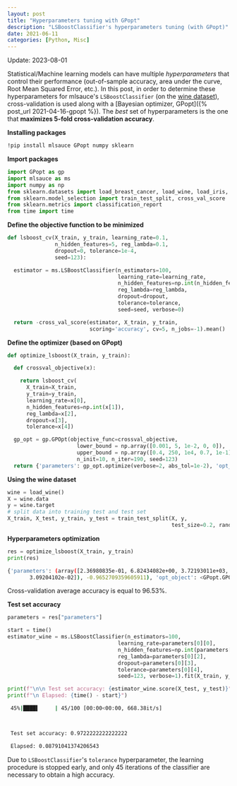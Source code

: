 ```yaml
---
layout: post
title: "Hyperparameters tuning with GPopt"
description: "LSBoostClassifier's hyperparameters tuning (with GPopt)"
date: 2021-06-11
categories: [Python, Misc]
---
```


Update: 2023-08-01

Statistical/Machine learning models can have multiple _hyperparameters_ 
that control their performance (out-of-sample accuracy, area under the curve, Root Mean Squared Error, etc.). In this post, in order to determine these hyperparameters for mlsauce's `LSBoostClassifier` (on the [wine dataset](https://archive.ics.uci.edu/ml/machine-learning-databases/wine/wine.data)), cross-validation is used along with a [Bayesian optimizer, GPopt]({% post_url 2021-04-16-gpopt %}). The _best_ set of hyperparameters is the one that __maximizes 5-fold cross-validation accuracy__. 

__Installing packages__

```bash
!pip install mlsauce GPopt numpy sklearn 
```

__Import packages__

```python
import GPopt as gp 
import mlsauce as ms
import numpy as np
from sklearn.datasets import load_breast_cancer, load_wine, load_iris, load_digits
from sklearn.model_selection import train_test_split, cross_val_score
from sklearn.metrics import classification_report
from time import time
```

__Define the objective function to be minimized__

```python
def lsboost_cv(X_train, y_train, learning_rate=0.1, 
               n_hidden_features=5, reg_lambda=0.1, 
               dropout=0, tolerance=1e-4,                 
               seed=123):

  estimator = ms.LSBoostClassifier(n_estimators=100, 
                                   learning_rate=learning_rate,
                                   n_hidden_features=np.int(n_hidden_features), 
                                   reg_lambda=reg_lambda,
                                   dropout=dropout,
                                   tolerance=tolerance,
                                   seed=seed, verbose=0)

  return -cross_val_score(estimator, X_train, y_train,
                          scoring='accuracy', cv=5, n_jobs=-1).mean()

```

__Define the optimizer (based on GPopt)__

```python
def optimize_lsboost(X_train, y_train):

  def crossval_objective(x):

    return lsboost_cv(            
      X_train=X_train, 
      y_train=y_train,
      learning_rate=x[0],
      n_hidden_features=np.int(x[1]), 
      reg_lambda=x[2], 
      dropout=x[3],        
      tolerance=x[4])

  gp_opt = gp.GPOpt(objective_func=crossval_objective, 
                      lower_bound = np.array([0.001, 5, 1e-2, 0, 0]), 
                      upper_bound = np.array([0.4, 250, 1e4, 0.7, 1e-1]),
                      n_init=10, n_iter=190, seed=123)    
  return {'parameters': gp_opt.optimize(verbose=2, abs_tol=1e-2), 'opt_object':  gp_opt}
```

__Using the wine dataset__

```python
wine = load_wine()
X = wine.data
y = wine.target
# split data into training test and test set
X_train, X_test, y_train, y_test = train_test_split(X, y, 
                                                    test_size=0.2, random_state=15029)
```

__Hyperparameters optimization__

```python
res = optimize_lsboost(X_train, y_train)
print(res)
```

```bash
{'parameters': (array([2.36980835e-01, 6.82434082e+00, 3.72193011e+03, 4.01013184e-01,
       3.09204102e-02]), -0.9652709359605911), 'opt_object': <GPopt.GPOpt.GPOpt.GPOpt object at 0x7ab7fc3b5ab0>}
```

Cross-validation average accuracy is equal to 96.53%. 

__Test set accuracy__

```python 
parameters = res["parameters"]

start = time()
estimator_wine = ms.LSBoostClassifier(n_estimators=100,
                                   learning_rate=parameters[0][0],
                                   n_hidden_features=np.int(parameters[0][1]), 
                                   reg_lambda=parameters[0][2], 
                                   dropout=parameters[0][3],
                                   tolerance=parameters[0][4],
                                   seed=123, verbose=1).fit(X_train, y_train)

print(f"\n\n Test set accuracy: {estimator_wine.score(X_test, y_test)}")
print(f"\n Elapsed: {time() - start}")
```

```bash
 45%|████▌     | 45/100 [00:00<00:00, 668.38it/s]



 Test set accuracy: 0.9722222222222222

 Elapsed: 0.08791041374206543
```

Due to `LSBoostClassifier`'s `tolerance` hyperparameter, the learning 
procedure is stopped early, and only 45 iterations of the classifier are necessary 
to obtain a high accuracy. 
